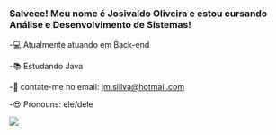 ### Salveee! Meu nome é Josivaldo Oliveira e estou cursando Análise e Desenvolvimento de Sistemas!



-💻 Atualmente atuando em Back-end

-📚 Estudando Java

-📩 contate-me no email: jm.siilva@hotmail.com

-😎 Pronouns: ele/dele



<div> 
  <a href="https://www.instagram.com/_josiilva/" target="_blank"><img src="https://img.shields.io/badge/-Instagram-%23E4405F?style=for-the-badge&logo=instagram&logoColor=white" target="_blank"></a>
</div>
